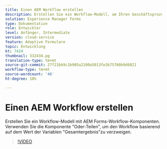 ```yaml
---
title: Einen AEM Workflow erstellen
description: Erstellen Sie ein Workflow-Modell, um Ihren Geschäftsprozess zu imitieren.
solution: Experience Manager Forms
type: Dokumentation
role: Entwickler
level: Anfänger, Intermediate
version: cloud-service
feature: Adaptive Formulare
topic: Entwicklung
kt: 7424
thumbnail: 332434.pg
translation-type: tm+mt
source-git-commit: 27f21bb9c1b905a2100a5013fe3b75760b9d6821
workflow-type: tm+mt
source-wordcount: '46'
ht-degree: 10%

---
```



# Einen AEM Workflow erstellen

Erstellen Sie ein Workflow-Modell mit AEM Forms-Workflow-Komponenten. Verwenden Sie die Komponente &quot;Oder-Teilen&quot;, um den Workflow basierend auf dem Wert der Variablen &quot;Gesamtergebnis&quot;zu verzweigen.

>[!VIDEO](https://video.tv.adobe.com/v/332434?quality=12&learn=on)

